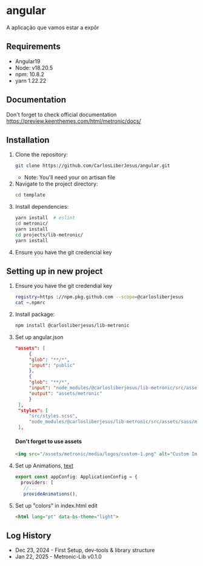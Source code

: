 # angular
A aplicação que vamos estar a expôr

## Requirements

 - Angular19
 - Node: v18.20.5
 - npm: 10.8.2
 - yarn 1.22.22

## Documentation

Don't forget to check official documentation
https://preview.keenthemes.com/html/metronic/docs/

## Installation

1. Clone the repository:
   ```sh
   git clone https://github.com/CarlosLiberJesus/angular.git
   ```
   - Note: You'll need your on artisan file
2. Navigate to the project directory:
   ```sh
   cd template
   ```
3. Install dependencies:
   ```sh
   yarn install  # eslint
   cd metronic/
   yarn install
   cd projects/lib-metronic/
   yarn install
   ```
4. Ensure you have the git credencial key

## Setting up in new project

1. Ensure you have the git credendial key
   ```sh
   registry=https ://npm.pkg.github.com --scope=@carlosliberjesus
   cat ~.npmrc
   ```
2. Install package:
   ```sh
   npm install @carlosliberjesus/lib-metronic
   ```
3. Set up angular.json
   ```json
   "assets": [
        {
        "glob": "**/*",
        "input": "public"
        },
        {
        "glob": "**/*",
        "input": "node_modules/@carlosliberjesus/lib-metronic/src/assets",
        "output": "assets/metronic"
        }
    ],
    "styles": [
        "src/styles.scss",
        "node_modules/@carlosliberjesus/lib-metronic/src/assets/sass/metronic.scss"
    ],
   ```
   #### Don't forget to use assets
   ```html
   <img src="/assets/metronic/media/logos/custom-1.png" alt="Custom Image" />
   ```
4. Set up Animations, [text](src/app/app.config.ts)
   ```ts
   export const appConfig: ApplicationConfig = {
     providers: [
      //...
      provideAnimations(),
   ```
5. Set up "colors" in index.html edit
   ```html
   <html lang="pt" data-bs-theme="light">
   ```

## Log History

- Dec 23, 2024 - First Setup, dev-tools & library structure
- Jan 22, 2025 - Metronic-Lib v0.1.0